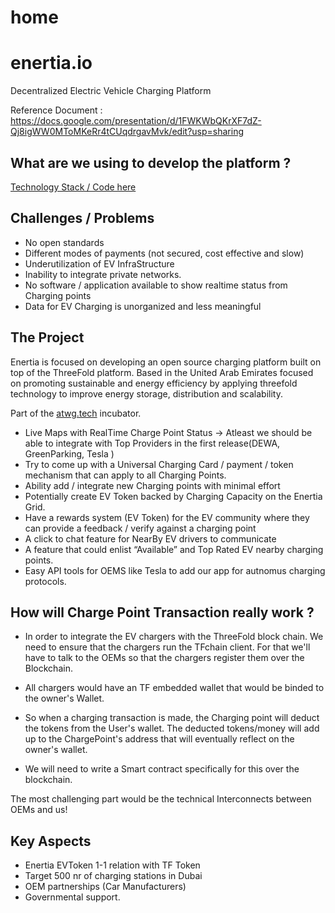 # home

# enertia.io
Decentralized Electric Vehicle Charging Platform

Reference Document : https://docs.google.com/presentation/d/1FWKWbQKrXF7dZ-Qj8igWW0MToMKeRr4tCUqdrgavMvk/edit?usp=sharing

## What are we using to develop the platform ?

[Technology Stack / Code here](https://github.com/enertia-io/www_enertia_io)


## Challenges / Problems

* No open standards 
* Different modes of payments (not secured, cost effective and slow)
* Underutilization of EV InfraStructure
* Inability to integrate private networks.
* No software / application available to show realtime status from Charging points
* Data for EV Charging is unorganized and less meaningful 


## The Project

Enertia is focused on developing an open source charging platform built on top of the ThreeFold platform.
Based in the United Arab Emirates focused on promoting sustainable and energy efficiency by applying threefold technology to improve energy storage, distribution and scalability. 

Part of the [atwg.tech](https://atwg.tech) incubator.

* Live Maps with RealTime Charge Point Status → Atleast we should be able to integrate with Top Providers in the first release(DEWA, GreenParking, Tesla )
* Try to come up with a Universal Charging Card / payment / token mechanism that can apply to all Charging Points.
* Ability add / integrate new Charging points with minimal effort
* Potentially create EV Token backed by Charging Capacity on the Enertia Grid. 
* Have a rewards system (EV Token) for the EV community where they can provide a feedback / verify against a charging point
* A click to chat feature for NearBy EV drivers to communicate
* A feature that could enlist “Available” and Top Rated EV nearby charging points.
* Easy API tools for OEMS like Tesla to add our app for autnomus charging protocols.  

## How will Charge Point Transaction really work ?

* In order to integrate the EV chargers with the ThreeFold block chain. We need to ensure that the chargers run the TFchain client. For that we'll have to talk to the OEMs so that the chargers register them over the Blockchain. 

* All chargers would have an TF embedded wallet that would be binded to the owner's Wallet.

* So when a charging transaction is made, the Charging point will deduct the tokens from the User's wallet. The deducted tokens/money will add up to the ChargePoint's address that will eventually reflect on the owner's wallet.

* We will need to write a Smart contract specifically for this over the blockchain. 

The most challenging part would be the technical Interconnects between OEMs and us!  

## Key Aspects

- Enertia EVToken 1-1 relation with TF Token
- Target 500 nr of charging stations in Dubai
- OEM partnerships (Car Manufacturers)
- Governmental support. 

